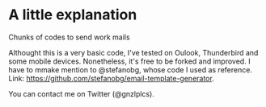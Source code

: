 # A little explanation
Chunks of codes to send work mails

Althought this is a very basic code, I've tested on Oulook, Thunderbird and some mobile devices. Nonetheless, it's free to be forked and improved.
I have to mmake mention to @stefanobg, whose code I used as reference. Link: https://github.com/stefanobg/email-template-generator.

You can contact me on Twitter (@gnzlplcs).
